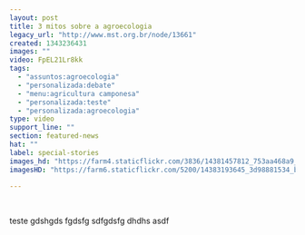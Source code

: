 ```yaml
---
layout: post
title: 3 mitos sobre a agroecologia
legacy_url: "http://www.mst.org.br/node/13661"
created: 1343236431
images: ""
video: FpEL21Lr8kk
tags:
  - "assuntos:agroecologia"
  - "personalizada:debate"
  - "menu:agricultura camponesa"
  - "personalizada:teste"
  - "personalizada:agroecologia"
type: video
support_line: ""
section: featured-news
hat: ""
label: special-stories
images_hd: "https://farm4.staticflickr.com/3836/14381457812_753aa468a9_b.jpg"
imagesHD: "https://farm6.staticflickr.com/5200/14383193645_3d98881534_b.jpg"

---
```

<p>&nbsp;</p>

<p>teste gdshgds fgdsfg sdfgdsfg dhdhs asdf</p>
